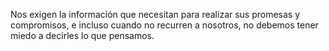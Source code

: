 Nos exigen la información que necesitan para realizar sus promesas y compromisos, e incluso cuando no recurren a nosotros, no debemos tener miedo a decirles lo que pensamos.